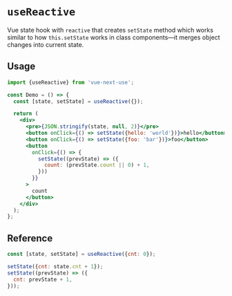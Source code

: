 # `useReactive`

Vue state hook with `reactive` that creates `setState` method which works similar to how
`this.setState` works in class components&mdash;it merges object changes into
current state.


## Usage

```jsx
import {useReactive} from 'vue-next-use';

const Demo = () => {
  const [state, setState] = useReactive({});

  return (
    <div>
      <pre>{JSON.stringify(state, null, 2)}</pre>
      <button onClick={() => setState({hello: 'world'})}>hello</button>
      <button onClick={() => setState({foo: 'bar'})}>foo</button>
      <button 
        onClick={() => {
          setState((prevState) => ({
            count: (prevState.count || 0) + 1,
          }))
        }}
      >
        count
      </button>
    </div>
  );
};
```

## Reference

```js
const [state, setState] = useReactive({cnt: 0});

setState({cnt: state.cnt + 1});
setState((prevState) => ({
  cnt: prevState + 1,
}));
```
